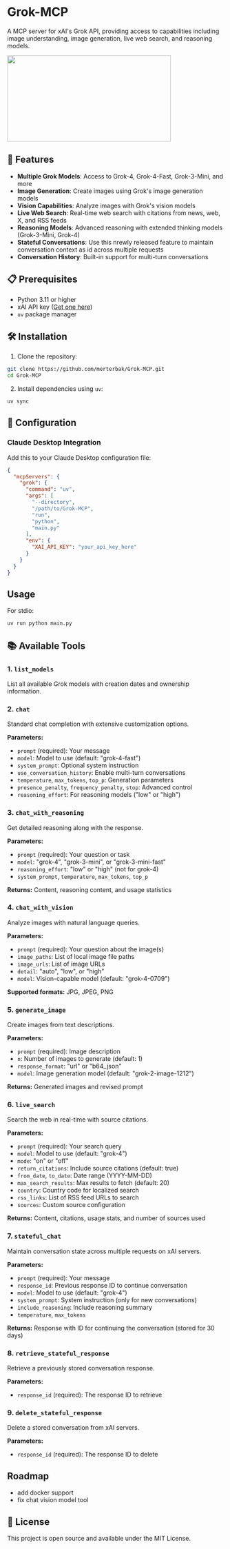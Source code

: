 # Grok-MCP

A MCP server for xAI's Grok API, providing access to capabilities including image understanding, image generation, live web search, and reasoning models.

<a href="https://glama.ai/mcp/servers/@merterbak/Grok-MCP">
  <img width="380" height="200" src="https://glama.ai/mcp/servers/@merterbak/Grok-MCP/badge" />
</a>

## 🚀 Features

- **Multiple Grok Models**: Access to Grok-4, Grok-4-Fast, Grok-3-Mini, and more
- **Image Generation**: Create images using Grok's image generation models
- **Vision Capabilities**: Analyze images with Grok's vision models
- **Live Web Search**: Real-time web search with citations from news, web, X, and RSS feeds
- **Reasoning Models**: Advanced reasoning with extended thinking models (Grok-3-Mini, Grok-4)
- **Stateful Conversations**: Use this nrewly released feature to maintain conversation context as id across multiple requests
- **Conversation History**: Built-in support for multi-turn conversations

## 📋 Prerequisites

- Python 3.11 or higher
- xAI API key ([Get one here](https://console.x.ai))
- `uv` package manager 

## 🛠️ Installation

1. Clone the repository:
```bash
git clone https://github.com/merterbak/Grok-MCP.git
cd Grok-MCP
```

2. Install dependencies using `uv`:
```bash
uv sync
```

## 🔧 Configuration

### Claude Desktop Integration

Add this to your Claude Desktop configuration file:

```json
{
  "mcpServers": {
    "grok": {
      "command": "uv",
      "args": [
        "--directory",
        "/path/to/Grok-MCP",
        "run",
        "python",
        "main.py"
      ],
      "env": {
        "XAI_API_KEY": "your_api_key_here"
      }
    }
  }
}
```
## Usage

For stdio:

```bash
uv run python main.py
```

## 📚 Available Tools

### 1. `list_models`
List all available Grok models with creation dates and ownership information.

### 2. `chat`
Standard chat completion with extensive customization options.

**Parameters:**
- `prompt` (required): Your message
- `model`: Model to use (default: "grok-4-fast")
- `system_prompt`: Optional system instruction
- `use_conversation_history`: Enable multi-turn conversations
- `temperature`, `max_tokens`, `top_p`: Generation parameters
- `presence_penalty`, `frequency_penalty`, `stop`: Advanced control
- `reasoning_effort`: For reasoning models ("low" or "high")

### 3. `chat_with_reasoning`
Get detailed reasoning along with the response.

**Parameters:**
- `prompt` (required): Your question or task
- `model`: "grok-4", "grok-3-mini", or "grok-3-mini-fast"
- `reasoning_effort`: "low" or "high" (not for grok-4)
- `system_prompt`, `temperature`, `max_tokens`, `top_p`

**Returns:** Content, reasoning content, and usage statistics

### 4. `chat_with_vision`
Analyze images with natural language queries.

**Parameters:**
- `prompt` (required): Your question about the image(s)
- `image_paths`: List of local image file paths
- `image_urls`: List of image URLs
- `detail`: "auto", "low", or "high"
- `model`: Vision-capable model (default: "grok-4-0709")

**Supported formats:** JPG, JPEG, PNG

### 5. `generate_image`
Create images from text descriptions.

**Parameters:**
- `prompt` (required): Image description
- `n`: Number of images to generate (default: 1)
- `response_format`: "url" or "b64_json"
- `model`: Image generation model (default: "grok-2-image-1212")

**Returns:** Generated images and revised prompt

### 6. `live_search`
Search the web in real-time with source citations.

**Parameters:**
- `prompt` (required): Your search query
- `model`: Model to use (default: "grok-4")
- `mode`: "on" or "off"
- `return_citations`: Include source citations (default: true)
- `from_date`, `to_date`: Date range (YYYY-MM-DD)
- `max_search_results`: Max results to fetch (default: 20)
- `country`: Country code for localized search
- `rss_links`: List of RSS feed URLs to search
- `sources`: Custom source configuration

**Returns:** Content, citations, usage stats, and number of sources used

### 7. `stateful_chat`
Maintain conversation state across multiple requests on xAI servers.

**Parameters:**
- `prompt` (required): Your message
- `response_id`: Previous response ID to continue conversation
- `model`: Model to use (default: "grok-4")
- `system_prompt`: System instruction (only for new conversations)
- `include_reasoning`: Include reasoning summary
- `temperature`, `max_tokens`

**Returns:** Response with ID for continuing the conversation (stored for 30 days)

### 8. `retrieve_stateful_response`
Retrieve a previously stored conversation response.

**Parameters:**
- `response_id` (required): The response ID to retrieve

### 9. `delete_stateful_response`
Delete a stored conversation from xAI servers.

**Parameters:**
- `response_id` (required): The response ID to delete
  
## Roadmap

- add docker support
- fix chat vision model tool

## 📄 License

This project is open source and available under the MIT License.

